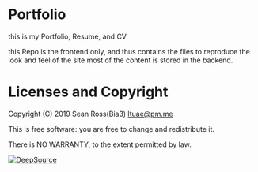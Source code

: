 # Portfolio

this is my Portfolio, Resume, and CV

this Repo is the frontend only, and thus contains the files to reproduce the look and feel of the site most of the content is stored in the backend.

# Licenses and Copyright

Copyright (C) 2019 Sean Ross(Bia3) [ltuae@pm.me](mailto:ltuae@pm.me?Subject=Porfolio%20Copyright%20Questions?)

This is free software: you are free to change and redistribute it.

There is NO WARRANTY, to the extent permitted by law.

[![DeepSource](https://deepsource.io/gh/Bia3/Portfolio.svg/?label=active+issues&show_trend=true&token=SFuiXA_Mgy4z8hJKEYxC4fZC)](https://deepsource.io/gh/Bia3/Portfolio/?ref=repository-badge)